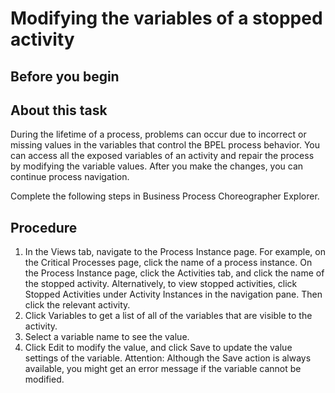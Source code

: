 <!-- image -->

# Modifying the variables of a stopped activity

## Before you begin

## About this task

During the lifetime of a process, problems can occur due
to incorrect or missing values in the variables that control the BPEL
process behavior. You can access all the exposed variables of an activity
and repair the process by modifying the variable values. After you
make the changes, you can continue process navigation.

Complete
the following steps in Business Process Choreographer Explorer.

## Procedure

1. In the Views tab,
navigate to the Process Instance page.  For example,
on the Critical Processes page, click the name of a process instance.
On the Process Instance page, click the Activities tab,
and click the name of the stopped activity.
Alternatively, to
view stopped activities, click Stopped Activities under Activity
Instances in the navigation pane. Then click the relevant
activity.
2. Click Variables to get a list of
all of the variables that are visible to the activity.
3. Select a variable name to see the value.
4. Click Edit to modify the value,
and click Save to update the value settings
of the variable. Attention: Although the Save action
is always available, you might get an error message if the variable
cannot be modified.

<!-- image -->